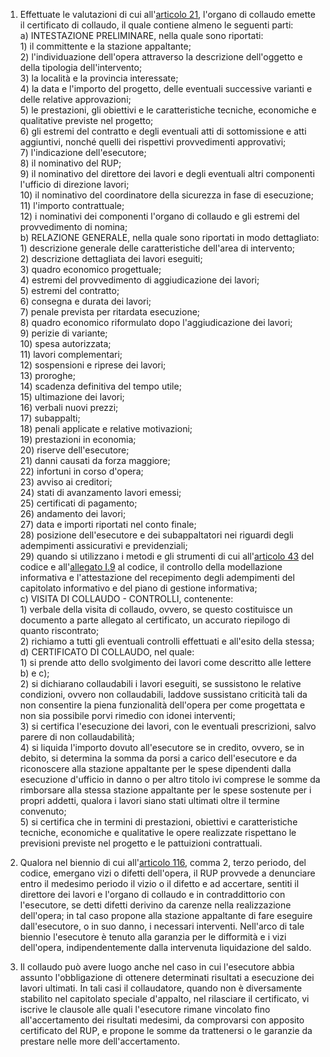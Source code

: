 1. Effettuate le valutazioni di cui all'[articolo 21](/allegato-2.14-articolo-21/1), l'organo di collaudo emette il certificato di collaudo, il quale contiene almeno le seguenti parti:<br>a) INTESTAZIONE PRELIMINARE, nella quale sono riportati:<br>1) il committente e la stazione appaltante;<br>2) l'individuazione dell'opera attraverso la descrizione dell'oggetto e della tipologia dell'intervento;<br>3) la località e la provincia interessate;<br>4) la data e l'importo del progetto, delle eventuali successive varianti e delle relative approvazioni;<br>5) le prestazioni, gli obiettivi e le caratteristiche tecniche, economiche e qualitative previste nel progetto;<br>6) gli estremi del contratto e degli eventuali atti di sottomissione e atti aggiuntivi, nonché quelli dei rispettivi provvedimenti approvativi;<br>7) l'indicazione dell'esecutore;<br>8) il nominativo del RUP;<br>9) il nominativo del direttore dei lavori e degli eventuali altri componenti l'ufficio di direzione lavori;<br>10) il nominativo del coordinatore della sicurezza in fase di esecuzione;<br>11) l'importo contrattuale;<br>12) i nominativi dei componenti l'organo di collaudo e gli estremi del provvedimento di nomina;<br>b) RELAZIONE GENERALE, nella quale sono riportati in modo dettagliato:<br>1) descrizione generale delle caratteristiche dell'area di intervento;<br>2) descrizione dettagliata dei lavori eseguiti;<br>3) quadro economico progettuale;<br>4) estremi del provvedimento di aggiudicazione dei lavori;<br>5) estremi del contratto;<br>6) consegna e durata dei lavori;<br>7) penale prevista per ritardata esecuzione;<br>8) quadro economico riformulato dopo l'aggiudicazione dei lavori;<br>9) perizie di variante;<br>10) spesa autorizzata;<br>11) lavori complementari;<br>12) sospensioni e riprese dei lavori;<br>13) proroghe;<br>14) scadenza definitiva del tempo utile;<br>15) ultimazione dei lavori;<br>16) verbali nuovi prezzi;<br>17) subappalti;<br>18) penali applicate e relative motivazioni;<br>19) prestazioni in economia;<br>20) riserve dell'esecutore;<br>21) danni causati da forza maggiore;<br>22) infortuni in corso d'opera;<br>23) avviso ai creditori;<br>24) stati di avanzamento lavori emessi;<br>25) certificati di pagamento;<br>26) andamento dei lavori;<br>27) data e importi riportati nel conto finale;<br>28) posizione dell'esecutore e dei subappaltatori nei riguardi degli adempimenti assicurativi e previdenziali;<br>29) quando si utilizzano i metodi e gli strumenti di cui all'[articolo 43](/articolo-43/2) del codice e all'[allegato I.9](/section/attachment-1-9/2) al codice, il controllo della modellazione informativa e l'attestazione del recepimento degli adempimenti del capitolato informativo e del piano di gestione informativa;<br>c) VISITA DI COLLAUDO - CONTROLLI, contenente:<br>1) verbale della visita di collaudo, ovvero, se questo costituisce un documento a parte allegato al certificato, un accurato riepilogo di quanto riscontrato;<br>2) richiamo a tutti gli eventuali controlli effettuati e all'esito della stessa;<br>d) CERTIFICATO DI COLLAUDO, nel quale:<br>1) si prende atto dello svolgimento dei lavori come descritto alle lettere b) e c);<br>2) si dichiarano collaudabili i lavori eseguiti, se sussistono le relative condizioni, ovvero non collaudabili, laddove sussistano criticità tali da non consentire la piena funzionalità dell'opera per come progettata e non sia possibile porvi rimedio con idonei interventi;<br>3) si certifica l'esecuzione dei lavori, con le eventuali prescrizioni, salvo parere di non collaudabilità;<br>4) si liquida l'importo dovuto all'esecutore se in credito, ovvero, se in debito, si determina la somma da porsi a carico dell'esecutore e da riconoscere alla stazione appaltante per le spese dipendenti dalla esecuzione d'ufficio in danno o per altro titolo ivi comprese le somme da rimborsare alla stessa stazione appaltante per le spese sostenute per i propri addetti, qualora i lavori siano stati ultimati oltre il termine convenuto;<br>5) si certifica che in termini di prestazioni, obiettivi e caratteristiche tecniche, economiche e qualitative le opere realizzate rispettano le previsioni previste nel progetto e le pattuizioni contrattuali.

2. Qualora nel biennio di cui all'[articolo 116](/articolo-116/2), comma 2, terzo periodo, del codice, emergano vizi o difetti dell'opera, il RUP provvede a denunciare entro il medesimo periodo il vizio o il difetto e ad accertare, sentiti il direttore dei lavori e l'organo di collaudo e in contraddittorio con l'esecutore, se detti difetti derivino da carenze nella realizzazione dell'opera; in tal caso propone alla stazione appaltante di fare eseguire dall'esecutore, o in suo danno, i necessari interventi. Nell'arco di tale biennio l'esecutore è tenuto alla garanzia per le difformità e i vizi dell'opera, indipendentemente dalla intervenuta liquidazione del saldo.

3. Il collaudo può avere luogo anche nel caso in cui l'esecutore abbia assunto l'obbligazione di ottenere determinati risultati a esecuzione dei lavori ultimati. In tali casi il collaudatore, quando non è diversamente stabilito nel capitolato speciale d'appalto, nel rilasciare il certificato, vi iscrive le clausole alle quali l'esecutore rimane vincolato fino all'accertamento dei risultati medesimi, da comprovarsi con apposito certificato del RUP, e propone le somme da trattenersi o le garanzie da prestare nelle more dell'accertamento.